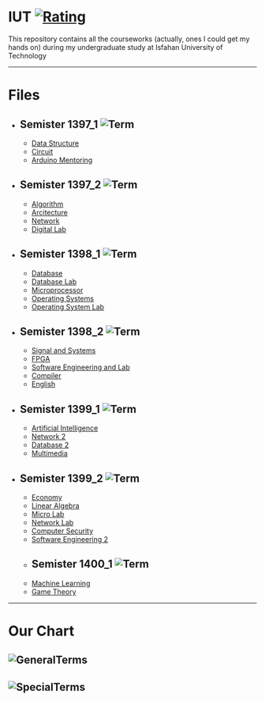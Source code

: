 # **IUT** [![Rating](https://img.shields.io/redmine/plugin/stars/redmine_xlsx_format_issue_exporter?label=Rating&logo=Rating&style=plastic)](https://github.com/BitterOcean/IUT)

This repository contains all the courseworks (actually, ones I could get my hands on) during my undergraduate study at Isfahan University of Technology 

---
# Files 
- ## **Semister 1397_1** ![Term](https://img.shields.io/badge/Term-3-red)
  - <a href="https://github.com/BitterOcean/IUT/tree/master/DS">Data Structure</a>
  - <a href="https://github.com/BitterOcean/IUT/tree/master/Circuit">Circuit</a>
  - <a href="https://github.com/BitterOcean/IUT/tree/master/ArduinoMentoring">Arduino Mentoring</a>
- ## **Semister 1397_2** ![Term](https://img.shields.io/badge/Term-4-orange)
  - <a href="https://github.com/BitterOcean/IUT/tree/master/Algorithm">Algorithm</a>
  - <a href="https://github.com/BitterOcean/IUT/tree/master/Arcitecture">Arcitecture</a>
  - <a href="https://github.com/BitterOcean/IUT/tree/master/Network1">Network</a>
  - <a href="https://github.com/BitterOcean/IUT/tree/master/DigitalLab">Digital Lab</a>
- ## **Semister 1398_1** ![Term](https://img.shields.io/badge/Term-5-yellow)
  - <a href="https://github.com/BitterOcean/IUT/tree/master/Database">Database</a>
  - <a href="https://github.com/BitterOcean/IUT/tree/master/DatabaseLab">Database Lab</a>
  - <a href="https://github.com/BitterOcean/IUT/tree/master/Microprocessor">Microprocessor</a>
  - <a href="https://github.com/BitterOcean/IUT/tree/master/OS">Operating Systems</a>
  - <a href="https://github.com/BitterOcean/IUT/tree/master/OSLab">Operating System Lab</a>
- ## **Semister 1398_2** ![Term](https://img.shields.io/badge/Term-6-brightgreen)
  - <a href="https://github.com/BitterOcean/IUT/tree/master/Signal">Signal and Systems</a>
  - <a href="https://github.com/BitterOcean/IUT/tree/master/FPGA">FPGA</a>
  - <a href="https://github.com/BitterOcean/IUT/tree/master/SoftwareEngineering">Software Engineering and Lab</a>
  - <a href="https://github.com/BitterOcean/IUT/tree/master/compiler">Compiler</a>
  - <a href="https://github.com/BitterOcean/IUT/tree/master/English">English</a>
- ## **Semister 1399_1** ![Term](https://img.shields.io/badge/Term-7-blue)
  - <a href="https://github.com/BitterOcean/IUT/tree/master/AI">Artificial Intelligence</a>
  - <a href="https://github.com/BitterOcean/IUT/tree/master/Network2">Network 2</a>
  - <a href="https://github.com/BitterOcean/IUT/tree/master/Database2">Database 2</a>
  - <a href="https://github.com/BitterOcean/IUT/tree/master/MultiMedia">Multimedia</a>
- ## **Semister 1399_2** ![Term](https://img.shields.io/badge/Term-8-purple)
  - <a href="https://github.com/BitterOcean/IUT/tree/master/Economy">Economy</a>
  - <a href="https://github.com/BitterOcean/IUT/tree/master/LinearAlgebra">Linear Algebra</a>
  - <a href="https://github.com/BitterOcean/IUT/tree/master/MicroLab">Micro Lab</a>
  - <a href="https://github.com/BitterOcean/IUT/tree/master/NetworkLab">Network Lab</a>
  - <a href="https://github.com/BitterOcean/IUT/tree/master/SecureComputing">Computer Security</a>
  - <a href="https://github.com/BitterOcean/IUT/tree/master/SoftwareEngineering2">Software Engineering 2</a>
  - ## **Semister 1400_1** ![Term](https://img.shields.io/badge/Term-9-gray)
  - <a href="https://github.com/BitterOcean/IUT/tree/master/MachineLearning">Machine Learning</a>
  - <a href="https://github.com/BitterOcean/IUT/tree/master/GameTheory">Game Theory</a>
---

# Our Chart
![GeneralTerms](https://user-images.githubusercontent.com/60509979/73578589-4237f200-4495-11ea-94b0-f5328efcb6d5.png)
---
![SpecialTerms](https://user-images.githubusercontent.com/60509979/73578656-6c89af80-4495-11ea-85b4-33ccdc1ca069.png)
---
